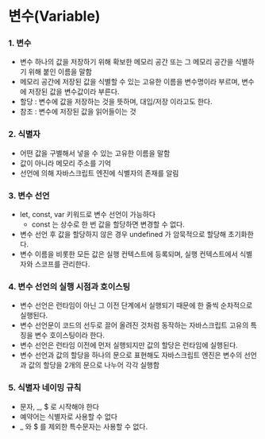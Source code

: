 # 변수(Variable)

### 1. 변수
- 변수
  하나의 값을 저장하기 위해 확보한 메모리 공간 또는 그 메모리 공간을 식별하기 위해 붙인 이름을 말함
- 메모리 공간에 저장된 값을 식별할 수 있는 고유한 이름을 변수명이라 부르며, 변수에 저장된 값을 변수값이라 부른다.
- 할당 : 변수에 값을 저장하는 것을 뜻하며, 대입/저장 이라고도 한다.
- 참조 : 변수에 저장된 값을 읽어들이는 것

### 2. 식별자
- 어떤 값을 구별해서 넣을 수 있는 고유한 이름을 말함
- 값이 아니라 메모리 주소를 기억
- 선언에 의해 자바스크립트 엔진에 식별자의 존재를 알림

### 3. 변수 선언
- let, const, var 키워드로 변수 선언이 가능하다
    - const 는 상수로 한 번 값을 할당하면 변경할 수 없다.
- 변수 선언 후 값을 할당하지 않은 경우 undefined 가 암묵적으로 할당해 초기화한다.
- 변수 이름을 비롯한 모든 값은 실행 컨텍스트에 등록되며, 실행 컨텍스트에서 식별자와 스코프를 관리한다.

### 4. 변수 선언의 실행 시점과 호이스팅
- 변수 선언은 런타임이 아닌 그 이전 단계에서 실행되기 때문에 한 줄씩 순차적으로 실행된다.
- 변수 선언문이 코드의 선두로 끌어 올려진 것처럼 동작하는 자바스크립트 고유의 특징을 변수 호이스팅이라 한다.
- 변수 선언은 런타임 이전에 먼저 실행되지만 값의 할당은 런타임에 실행된다.
- 변수 선언과 값의 할당을 하나의 문으로 표현해도 자바스크립트 엔진은 변수의 선언과 값의 할당을 2개의 문으로 나누어 각각 실행함

### 5. 식별자 네이밍 규칙
- 문자, _, $ 로 시작해야 한다
- 예약어는 식별자로 사용할 수 없다
- _ 와 $ 를 제외한 특수문자는 사용할 수 없다.